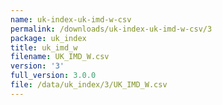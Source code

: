```yaml
---
name: uk-index-uk-imd-w-csv
permalink: /downloads/uk-index-uk-imd-w-csv/3
package: uk_index
title: uk_imd_w
filename: UK_IMD_W.csv
version: '3'
full_version: 3.0.0
file: /data/uk_index/3/UK_IMD_W.csv
---
```

